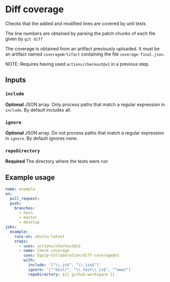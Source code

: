 # Diff coverage

Checks that the added and modified lines are covered by unit tests

The line numbers are obtained by parsing the patch chunks of each file given by `git diff`

The coverage is obtained from an artifact previously uploaded. It must be an artifact named `coverageArtifact` containing the file `coverage-final.json`.

NOTE: Requires having used `actions/checkout@v2` in a previous step.

## Inputs

### `include`

**Optional** JSON array. Only process paths that match a regular expression in `include`. By default includes all.

### `ignore`

**Optional** JSON array. Do not process paths that match a regular expression in `ignore`. By default ignores none.

### `repoDirectory`

**Required** The directory where the tests were run

## Example usage

```yml
name: example
on:
  pull_request:
  push:
    branches:
      - main
      - master
      - develop
jobs:
  example:
    runs-on: ubuntu-latest
    steps:
      - uses: actions/checkout@v2
      - name: Check coverage
        uses: Equip-Collaboration/diff-coverage@v1
        with:
          include: '["\\.js$", "\\.jsx$"]'
          ignore: '["^dist/", "\\.test\\.js$", "^www/"]'
          repoDirectory: ${{ github.workspace }}
```
